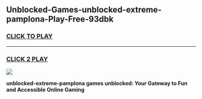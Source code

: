 
## Unblocked-Games-unblocked-extreme-pamplona-Play-Free-93dbk
<h3>
<a href="https://premium76.site?title=unblocked-extreme-pamplona&ref=18A1">CLICK TO PLAY</a></h3>
<hr>

<h3>
<a href="https://premium76.site?title=unblocked-extreme-pamplona&ref=18A1">CLICK 2 PLAY</a>
  
</h3>

<a href="https://premium76.site?title=unblocked-extreme-pamplona&ref=18A1"><img src="https://clearcache.store/games.png"></a>


**unblocked-extreme-pamplona games unblocked: Your Gateway to Fun and Accessible Online Gaming**
